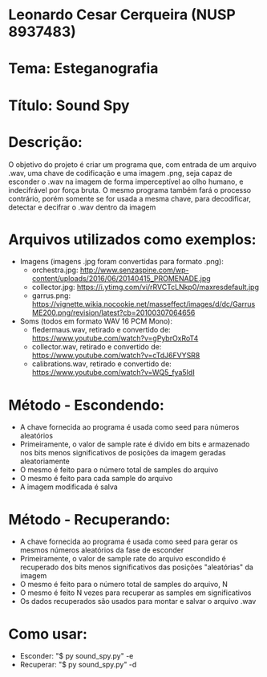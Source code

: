 ﻿# Leonardo Cesar Cerqueira (NUSP 8937483)

# Tema: Esteganografia

# Título: Sound Spy

# Descrição:
O objetivo do projeto é criar um programa que, com entrada de um arquivo 
.wav, uma chave de codificação e uma imagem .png, seja capaz de esconder o 
.wav na imagem de forma imperceptível ao olho humano, e indecifrável por 
força bruta. O mesmo programa também fará o processo contrário, porém somente
se for usada a mesma chave, para decodificar, detectar e decifrar o .wav 
dentro da imagem

# Arquivos utilizados como exemplos:
- Imagens (imagens .jpg foram convertidas para formato .png):
	* orchestra.jpg: http://www.senzaspine.com/wp-content/uploads/2016/06/20140415_PROMENADE.jpg
	* collector.jpg: https://i.ytimg.com/vi/rRVCTcLNkp0/maxresdefault.jpg
	* garrus.png: https://vignette.wikia.nocookie.net/masseffect/images/d/dc/GarrusME200.png/revision/latest?cb=20100307064656
- Soms (todos em formato WAV 16 PCM Mono):
	* fledermaus.wav, retirado e convertido de: https://www.youtube.com/watch?v=gPybrOxRoT4
	* collector.wav, retirado e convertido de: https://www.youtube.com/watch?v=cTdJ6FVYSR8
	* calibrations.wav, retirado e convertido de: https://www.youtube.com/watch?v=WQ5_fya5IdI
	
# Método - Escondendo:
- A chave fornecida ao programa é usada como seed para números aleatórios
- Primeiramente, o valor de sample rate é divido em bits e armazenado nos
bits menos significativos de posições da imagem geradas aleatoriamente
- O mesmo é feito para o número total de samples do arquivo
- O mesmo é feito para cada sample do arquivo
- A imagem modificada é salva

# Método - Recuperando:
- A chave fornecida ao programa é usada como seed para gerar os mesmos
números aleatórios da fase de esconder
- Primeiramente, o valor de sample rate do arquivo escondido é recuperado
dos bits menos significativos das posições "aleatórias" da imagem
- O mesmo é feito para o número total de samples do arquivo, N
- O mesmo é feito N vezes para recuperar as samples em significativos
- Os dados recuperados são usados para montar e salvar o arquivo .wav

# Como usar:
- Esconder: "$ py sound_spy.py" -e <key> <wav to hide> <png where it will be hidden> <png output file>
- Recuperar: "$ py sound_spy.py" -d <key> <png with hidden wav> <wav output file>
  